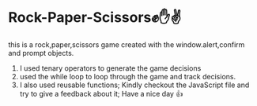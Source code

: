 # Rock-Paper-Scissors✊✋✌

this is a rock,paper,scissors game created with the window.alert,confirm and prompt objects.
1. I used tenary operators to generate the game decisions
2. used the while loop to loop through the game and track decisions.
3. I also used reusable functions;
Kindly checkout the JavaScript file and try to give a feedback about it;
Have a nice day 👍

